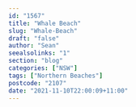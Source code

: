 ```yaml
---
id: "1567"
title: "Whale Beach"
slug: "Whale-Beach"
draft: "false"
author: "Sean"
seealsolinks: "1"
section: "blog"
categories: ["NSW"]
tags: ["Northern Beaches"]
postcode: "2107"
date: "2021-11-10T22:00:09+11:00"
---
```

